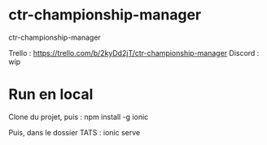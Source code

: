 # ctr-championship-manager
ctr-championship-manager

Trello : https://trello.com/b/2kyDd2jT/ctr-championship-manager
Discord : wip


# Run en local 

Clone du projet, puis : 
npm install -g ionic

Puis, dans le dossier TATS : ionic serve